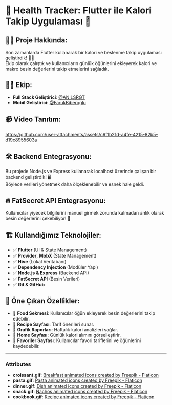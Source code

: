 # 🚀 Health Tracker: Flutter ile Kalori Takip Uygulaması 🥗

## 👊🏻 Proje Hakkında:

Son zamanlarda Flutter kullanarak bir kalori ve beslenme takip uygulaması geliştirdik! 📱💡  
Ekip olarak çalıştık ve kullanıcıların günlük öğünlerini ekleyerek kalori ve makro besin değerlerini takip etmelerini sağladık.

## 🙏🏻 Ekip:

- **Full Stack Geliştirici**: [@ANILSRGT](https://github.com/ANILSRGT)
- **Mobil Geliştirici**: [@FarukBiberoglu](https://github.com/FarukBiberoglu)

## 📹 Video Tanıtım:

https://github.com/user-attachments/assets/c9f1b21d-a4fe-4215-82b5-d19c8955603a

## 🛠 Backend Entegrasyonu:

Bu projede Node.js ve Express kullanarak localhost üzerinde çalışan bir backend geliştirdik! 🖥️  
Böylece verileri yönetmek daha ölçeklenebilir ve esnek hale geldi.

## 🔥 FatSecret API Entegrasyonu:

Kullanıcılar yiyecek bilgilerini manuel girmek zorunda kalmadan anlık olarak besin değerlerini çekebiliyor! 🛒

## 🏗 Kullandığımız Teknolojiler:

- ✅ **Flutter** (UI & State Management)
- ✅ **Provider**, **MobX** (State Management)
- ✅ **Hive** (Lokal Veritabanı)
- ✅ **Dependency Injection** (Modüler Yapı)
- ✅ **Node.js & Express** (Backend API)
- ✅ **FatSecret API** (Besin Verileri)
- ✅ **Git & GitHub**

## 📌 Öne Çıkan Özellikler:

- 🔹 **Food Sekmesi**: Kullanıcılar öğün ekleyerek besin değerlerini takip edebilir.
- 🔹 **Recipe Sayfası**: Tarif önerileri sunar.
- 🔹 **Grafik Raporları**: Haftalık kalori analizleri sağlar.
- 🔹 **Home Sayfası**: Günlük kalori alımını görselleştirir.
- 🔹 **Favoriler Sayfası**: Kullanıcılar favori tariflerini ve öğünlerini kaydedebilir.

---

### Attributes

- **croissant.gif**: <a href="https://www.flaticon.com/free-animated-icons/breakfast" title="breakfast animated icons">Breakfast animated icons created by Freepik - Flaticon</a>
- **pasta.gif**: <a href="https://www.flaticon.com/free-animated-icons/pasta" title="pasta animated icons">Pasta animated icons created by Freepik - Flaticon</a>
- **dinner.gif**: <a href="https://www.flaticon.com/free-animated-icons/dish" title="dish animated icons">Dish animated icons created by Freepik - Flaticon</a>
- **snack.gif**: <a href="https://www.flaticon.com/free-animated-icons/nachos" title="nachos animated icons">Nachos animated icons created by Freepik - Flaticon</a>
- **cookbook.gif**: <a href="https://www.flaticon.com/free-animated-icons/recipe" title="recipe animated icons">Recipe animated icons created by Freepik - Flaticon</a>
